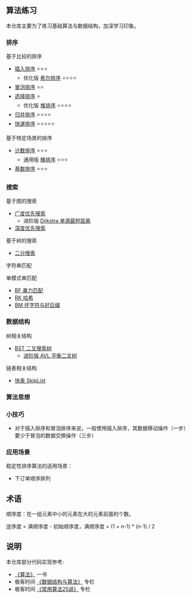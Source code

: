 ## 算法练习

本仓库主要为了练习基础算法与数据结构，加深学习印象。

### 排序

基于比较的排序

- [插入排序](src/main/java/algorithms/sort/comparison/InsertionSort.java) :star::star::star:
    - 优化版 [希尔排序](src/main/java/algorithms/sort/comparison/ShellSort.java) :star::star::star::star:
- [冒泡排序](src/main/java/algorithms/sort/comparison/BubbleSort.java)    :star::star:
- [选择排序](src/main/java/algorithms/sort/comparison/SelectionSort.java) :star:
    - 优化版 [堆排序](src/main/java/algorithms/sort/HeapSort.java) :star::star::star::star:
- [归并排序](src/main/java/algorithms/sort/comparison/MergeSort.java) :star::star::star::star:
- [快速排序](src/main/java/algorithms/sort/comparison/QuickSort.java) :star::star::star::star::star:

基于特定场景的排序

- [计数排序](src/main/java/algorithms/sort/CountingSort.java) :star::star::star:
    - 通用版 [桶排序](src/main/java/algorithms/sort/BucketSort.java) :star::star::star:
- [基数排序](src/main/java/algorithms/sort/RadixSort.java) :star::star::star:

### 搜索

基于图的搜索

- [广度优先搜索](src/main/java/algorithms/search/graph/BreadthFirstSearch.java)
    - 进阶版 [Dijkstra 单源最短距离](src/main/java/algorithms/search/graph/Dijkstra.java)
- [深度优先搜索](src/main/java/algorithms/search/graph/DepthFirstSearch.java)

基于树的搜索

- [二分搜索](src/main/java/algorithms/search/tree/BinarySearch.java)

字符串匹配

单模式串匹配

- [BF 暴力匹配](src/main/java/algorithms/search/string/BruteForce.java)
- [RK 哈希](src/main/java/algorithms/search/string/RabinKarp.java)
- [BM 坏字符与好后缀](src/main/java/algorithms/search/string/BoyerMoore.java)

### 数据结构

树相关结构

- [BST 二叉搜索树](src/main/java/datastructure/BinarySearchTree.java)
    - [进阶版 AVL 平衡二叉树](src/main/java/datastructure/AdelsonVelskyAndLandisTree.java)

链表相关结构

- [快表 SkipList](src/main/java/datastructure/SkipList.java)

### 算法思想

### 小技巧

- 对于插入排序和冒泡排序来说，一般使用插入排序，其数据移动操作（一步）要少于冒泡的数据交换操作（三步）

### 应用场景

稳定性排序算法的适用场景：

- 下订单顺序排列

## 术语

顺序度：在一组元素中小的元素在大的元素前面的个数。

逆序度 = 满顺序度 - 初始顺序度，满顺序度 = (1 + n-1) * (n-1) / 2

## 说明

本仓库部分代码实现参考:

- [《算法》](https://book.douban.com/subject/19952400/) 一书
- 极客时间 [《数据结构与算法》](https://time.geekbang.org/column/intro/126) 专栏
- 极客时间 [《常用算法25讲》](https://time.geekbang.org/opencourse/intro/100057601?tab=catalog) 专栏